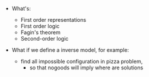 * What's:
  * First order representations
  * First order logic
  * Fagin's theorem
  * Second-order logic



* What if we define a inverse model, for example:
  * find all impossible configuration in pizza problem,
    * so that nogoods will imply where are solutions